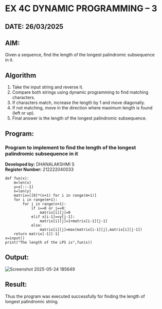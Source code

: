 # EX 4C DYNAMIC PROGRAMMING – 3
## DATE: 26/03/2025
## AIM:
Given a sequence, find the length of the longest palindromic subsequence in it.

## Algorithm
1. Take the input string and reverse it.
2. Compare both strings using dynamic programming to find matching characters.
3. If characters match, increase the length by 1 and move diagonally.
4. If not matching, move in the direction where maximum length is found (left or up). 
5. Final answer is the length of the longest palindromic subsequence.  

## Program:

### Program to implement to find the length of the longest palindromic subsequence in it
**Developed by:** DHANALAKSHMI S  
**Register Number:** 212222040033
```
def fun(x):
    m=len(x)
    y=x[::-1]
    n=len(y)
    matrix=[[0]*(n+1) for i in range(m+1)]
    for i in range(m+1):
        for j in range(n+1):
            if i==0 or j==0:
                matrix[i][j]=0
            elif x[i-1]==y[j-1]:
                matrix[i][j]=1+matrix[i-1][j-1]
            else:
                matrix[i][j]=max(matrix[i-1][j],matrix[i][j-1])
    return matrix[-1][-1]
x=input()
print("The length of the LPS is",fun(x))
```
## Output:
![Screenshot 2025-05-24 185649](https://github.com/user-attachments/assets/a128df84-8ea4-491f-b415-c060ba7d29b9)

## Result:
Thus the program was executed successfully for finding the length of longest palindromic string.
